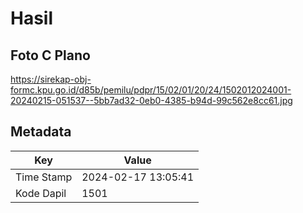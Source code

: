 # Hasil

## Foto C Plano

https://sirekap-obj-formc.kpu.go.id/d85b/pemilu/pdpr/15/02/01/20/24/1502012024001-20240215-051537--5bb7ad32-0eb0-4385-b94d-99c562e8cc61.jpg


## Metadata

| Key        | Value               |
| ---------- | ------------------- |
| Time Stamp | 2024-02-17 13:05:41 |
| Kode Dapil | 1501                |



